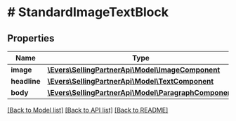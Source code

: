 # # StandardImageTextBlock

## Properties

Name | Type | Description | Notes
------------ | ------------- | ------------- | -------------
**image** | [**\Evers\SellingPartnerApi\Model\ImageComponent**](ImageComponent.md) |  | [optional]
**headline** | [**\Evers\SellingPartnerApi\Model\TextComponent**](TextComponent.md) |  | [optional]
**body** | [**\Evers\SellingPartnerApi\Model\ParagraphComponent**](ParagraphComponent.md) |  | [optional]

[[Back to Model list]](../../README.md#models) [[Back to API list]](../../README.md#endpoints) [[Back to README]](../../README.md)
